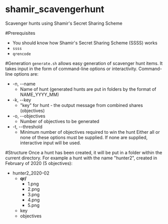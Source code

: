 # shamir_scavengerhunt
Scavenger hunts using Shamir's Secret Sharing Scheme

#Prerequisites
* You should know how Shamir's Secret Sharing Scheme (SSSS) works
* `ssss`
* `qrencode`

#Generation
`generate.sh` allows easy generation of scavenger hunt items.
It takes input in the form of command-line options or interactivity.
Command-line options are:
* -n, --name
	* Name of hunt (generated hunts are put in folders by the format of NAME_YYYY_MM)
* -k, --key
	* "key" for hunt - the output message from combined shares (objectives)
* -o, --objectives
	* Number of objectives to be generated
* -t, --threshold
	* Minimum number of objectives required to win the hunt
Either all or none of these options must be supplied. If none are supplied, interactive input will be used.

#Structure
Once a hunt has been created, it will be put in a folder within the current directory. For example a hunt with the name "hunter2", created in February of 2020 (5 objectives):
* hunter2_2020-02
	* **qr/**
		* 1.png
		* 2.png
		* 3.png
		* 4.png
		* 5.png
	* key
	* objectives
